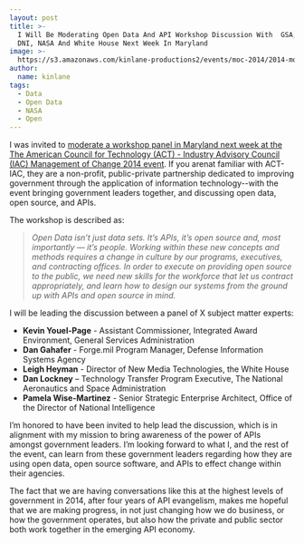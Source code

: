 ```yaml
---
layout: post
title: >-
  I Will Be Moderating Open Data And API Workshop Discussion With  GSA, DISA,
  DNI, NASA And White House Next Week In Maryland
image: >-
  https://s3.amazonaws.com/kinlane-productions2/events/moc-2014/2014-moc-management-of-change.png
author:
  name: kinlane
tags:
  - Data
  - Open Data
  - NASA
  - Open
---
```

I was invited to [moderate a workshop panel in Maryland next week at the The American Council for Technology (ACT) - Industry Advisory Council (IAC) Management of Change 2014 event](https://actiac.org/MOC2014). If you arenat familiar with ACT-IAC, they are a non-profit, public-private partnership dedicated to improving government through the application of information technology--with the event bringing government leaders together, and discussing open data, open source, and APIs.

The workshop is described as:

> _Open Data isn’t just data sets. It’s APIs, it’s open source and, most importantly — it’s people. Working within these new concepts and methods requires a change in culture by our programs, executives, and contracting offices. In order to execute on providing open source to the public, we need new skills for the workforce that let us contract appropriately, and learn how to design our systems from the ground up with APIs and open source in mind._

I will be leading the discussion between a panel of X subject matter experts:

*   **Kevin Youel-Page** - Assistant Commissioner, Integrated Award Environment, General Services Administration
*   **Dan Gahafer** - Forge.mil Program Manager, Defense Information Systems Agency
*   **Leigh Heyman** - Director of New Media Technologies, the White House
*   **Dan Lockney** – Technology Transfer Program Executive, The National Aeronautics and Space Administration
*   **Pamela Wise-Martinez** - Senior Strategic Enterprise Architect, Office of the Director of National Intelligence

I’m honored to have been invited to help lead the discussion, which is in alignment with my mission to bring awareness of the power of APIs amongst government leaders. I’m looking forward to what I, and the rest of the event, can learn from these government leaders regarding how they are using open data, open source software, and APIs to effect change within their agencies.

The fact that we are having conversations like this at the highest levels of government in 2014, after four years of API evangelism, makes me hopeful that we are making progress, in not just changing how we do business, or how the government operates, but also how the private and public sector both work together in the emerging API economy.